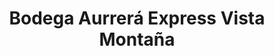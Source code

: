 ---
title: "Bodega Aurrerá Express Vista Montaña"
url: /aguascalientes/bodega-aurrera-express-vista-montana/
shop: tienda rural
---